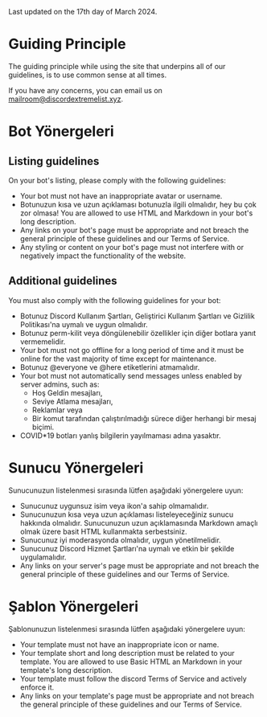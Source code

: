 Last updated on the 17th day of March 2024.

# Guiding Principle

The guiding principle while using the site that underpins all of our guidelines, is to use common sense at all times.

If you have any concerns, you can email us on [mailroom@discordextremelist.xyz](mailto:mailroom@discordextremelist.xyz).

# Bot Yönergeleri

## Listing guidelines

On your bot's listing, please comply with the following guidelines:

- Your bot must not have an inappropriate avatar or username.
- Botunuzun kısa ve uzun açıklaması botunuzla ilgili olmalıdır, hey bu çok zor olmasa! You are allowed to use HTML and Markdown in your bot's long description.
- Any links on your bot's page must be appropriate and not breach the general principle of these guidelines and our Terms of Service.
- Any styling or content on your bot's page must not interfere with or negatively impact the functionality of the website.

## Additional guidelines

You must also comply with the following guidelines for your bot:

- Botunuz Discord Kullanım Şartları, Geliştirici Kullanım Şartları ve Gizlilik Politikası'na uymalı ve uygun olmalıdır.
- Botunuz perm-kilit veya döngülenebilir özellikler için diğer botlara yanıt vermemelidir.
- Your bot must not go offline for a long period of time and it must be online for the vast majority of time except for maintenance.
- Botunuz @everyone ve @here etiketlerini atmamalıdır.
- Your bot must not automatically send messages unless enabled by server admins, such as:
  - Hoş Geldin mesajları,
  - Seviye Atlama mesajları,
  - Reklamlar veya
  - Bir komut tarafından çalıştırılmadığı sürece diğer herhangi bir mesaj biçimi.
- COVID\*19 botları yanlış bilgilerin yayılmaması adına yasaktır.

# Sunucu Yönergeleri

Sunucunuzun listelenmesi sırasında lütfen aşağıdaki yönergelere uyun:

- Sunucunuz uygunsuz isim veya ikon'a sahip olmamalıdır.
- Sunucunuzun kısa veya uzun açıklaması listeleyeceğiniz sunucu hakkında olmalıdır. Sunucunuzun uzun açıklamasında Markdown amaçlı olmak üzere basit HTML kullanmakta serbestsiniz.
- Sunucunuz iyi moderasyonda olmalıdır, uygun yönetilmelidir.
- Sunucunuz Discord Hizmet Şartları'na uymalı ve etkin bir şekilde uygulamalıdır.
- Any links on your server's page must be appropriate and not breach the general principle of these guidelines and our Terms of Service.

# Şablon Yönergeleri

Şablonunuzun listelenmesi sırasında lütfen aşağıdaki yönergelere uyun:

- Your template must not have an inappropriate icon or name.
- Your template short and long description must be related to your template. You are allowed to use Basic HTML an Markdown in your template's long description.
- Your template must follow the discord Terms of Service and actively enforce it.
- Any links on your template's page must be appropriate and not breach the general principle of these guidelines and our Terms of Service.
